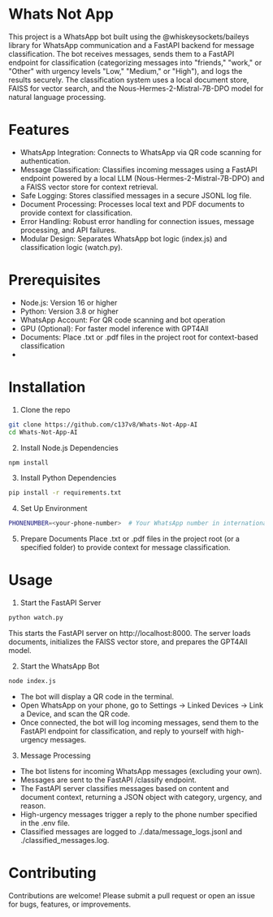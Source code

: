 # Whats Not App
This project is a WhatsApp bot built using the @whiskeysockets/baileys library for WhatsApp communication and a FastAPI backend for message classification. The bot receives messages, sends them to a FastAPI endpoint for classification (categorizing messages into "friends," "work," or "Other" with urgency levels "Low," "Medium," or "High"), and logs the results securely. The classification system uses a local document store, FAISS for vector search, and the Nous-Hermes-2-Mistral-7B-DPO model for natural language processing.

# Features

- WhatsApp Integration: Connects to WhatsApp via QR code scanning for authentication.
- Message Classification: Classifies incoming messages using a FastAPI endpoint powered by a local LLM (Nous-Hermes-2-Mistral-7B-DPO) and a FAISS vector store for context retrieval.
- Safe Logging: Stores classified messages in a secure JSONL log file.
- Document Processing: Processes local text and PDF documents to provide context for classification.
- Error Handling: Robust error handling for connection issues, message processing, and API failures.
- Modular Design: Separates WhatsApp bot logic (index.js) and classification logic (watch.py).

# Prerequisites

- Node.js: Version 16 or higher
- Python: Version 3.8 or higher
- WhatsApp Account: For QR code scanning and bot operation
- GPU (Optional): For faster model inference with GPT4All
- Documents: Place .txt or .pdf files in the project root for context-based classification
-
# Installation
1. Clone the repo
 ```bash
git clone https://github.com/c137v8/Whats-Not-App-AI
cd Whats-Not-App-AI
```
2. Install Node.js Dependencies
```bash
npm install
```
3. Install Python Dependencies
```bash
pip install -r requirements.txt
```
4. Set Up Environment
```bash
PHONENUMBER=<your-phone-number>  # Your WhatsApp number in international format (e.g., 1234567890)
```
5. Prepare Documents
Place .txt or .pdf files in the project root (or a specified folder) to provide context for message classification.

# Usage
1. Start the FastAPI Server
```bash
python watch.py
```
This starts the FastAPI server on http://localhost:8000. The server loads documents, initializes the FAISS vector store, and prepares the GPT4All model.

2. Start the WhatsApp Bot
```bash
node index.js
```
- The bot will display a QR code in the terminal.
- Open WhatsApp on your phone, go to Settings → Linked Devices → Link a Device, and scan the QR code.
- Once connected, the bot will log incoming messages, send them to the FastAPI endpoint for classification, and reply to yourself with high-urgency messages.

3. Message Processing
- The bot listens for incoming WhatsApp messages (excluding your own).
- Messages are sent to the FastAPI /classify endpoint.
- The FastAPI server classifies messages based on content and document context, returning a JSON object with category, urgency, and reason.
- High-urgency messages trigger a reply to the phone number specified in the .env file.
- Classified messages are logged to ./.data/message_logs.jsonl and ./classified_messages.log.

# Contributing
Contributions are welcome! Please submit a pull request or open an issue for bugs, features, or improvements.
